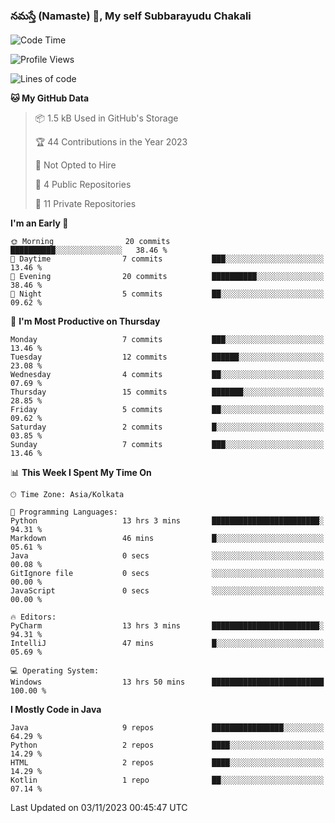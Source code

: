 ### నమస్తే (Namaste) 🙏, My self Subbarayudu Chakali 

<!--
Header Image slot
-->

<!--
Waatime metrics
-->
<!--START_SECTION:waka-->
![Code Time](http://img.shields.io/badge/Code%20Time-22%20hrs%2026%20mins-blue)

![Profile Views](http://img.shields.io/badge/Profile%20Views-52-blue)

![Lines of code](https://img.shields.io/badge/From%20Hello%20World%20I%27ve%20Written-5.0%20thousand%20lines%20of%20code-blue)

**🐱 My GitHub Data** 

> 📦 1.5 kB Used in GitHub's Storage 
 > 
> 🏆 44 Contributions in the Year 2023
 > 
> 🚫 Not Opted to Hire
 > 
> 📜 4 Public Repositories 
 > 
> 🔑 11 Private Repositories 
 > 
**I'm an Early 🐤** 

```text
🌞 Morning                20 commits          ██████████░░░░░░░░░░░░░░░   38.46 % 
🌆 Daytime                7 commits           ███░░░░░░░░░░░░░░░░░░░░░░   13.46 % 
🌃 Evening                20 commits          ██████████░░░░░░░░░░░░░░░   38.46 % 
🌙 Night                  5 commits           ██░░░░░░░░░░░░░░░░░░░░░░░   09.62 % 
```
📅 **I'm Most Productive on Thursday** 

```text
Monday                   7 commits           ███░░░░░░░░░░░░░░░░░░░░░░   13.46 % 
Tuesday                  12 commits          ██████░░░░░░░░░░░░░░░░░░░   23.08 % 
Wednesday                4 commits           ██░░░░░░░░░░░░░░░░░░░░░░░   07.69 % 
Thursday                 15 commits          ███████░░░░░░░░░░░░░░░░░░   28.85 % 
Friday                   5 commits           ██░░░░░░░░░░░░░░░░░░░░░░░   09.62 % 
Saturday                 2 commits           █░░░░░░░░░░░░░░░░░░░░░░░░   03.85 % 
Sunday                   7 commits           ███░░░░░░░░░░░░░░░░░░░░░░   13.46 % 
```


📊 **This Week I Spent My Time On** 

```text
🕑︎ Time Zone: Asia/Kolkata

💬 Programming Languages: 
Python                   13 hrs 3 mins       ████████████████████████░   94.31 % 
Markdown                 46 mins             █░░░░░░░░░░░░░░░░░░░░░░░░   05.61 % 
Java                     0 secs              ░░░░░░░░░░░░░░░░░░░░░░░░░   00.08 % 
GitIgnore file           0 secs              ░░░░░░░░░░░░░░░░░░░░░░░░░   00.00 % 
JavaScript               0 secs              ░░░░░░░░░░░░░░░░░░░░░░░░░   00.00 % 

🔥 Editors: 
PyCharm                  13 hrs 3 mins       ████████████████████████░   94.31 % 
IntelliJ                 47 mins             █░░░░░░░░░░░░░░░░░░░░░░░░   05.69 % 

💻 Operating System: 
Windows                  13 hrs 50 mins      █████████████████████████   100.00 % 
```

**I Mostly Code in Java** 

```text
Java                     9 repos             ████████████████░░░░░░░░░   64.29 % 
Python                   2 repos             ████░░░░░░░░░░░░░░░░░░░░░   14.29 % 
HTML                     2 repos             ████░░░░░░░░░░░░░░░░░░░░░   14.29 % 
Kotlin                   1 repo              ██░░░░░░░░░░░░░░░░░░░░░░░   07.14 % 
```




 Last Updated on 03/11/2023 00:45:47 UTC
<!--END_SECTION:waka-->
